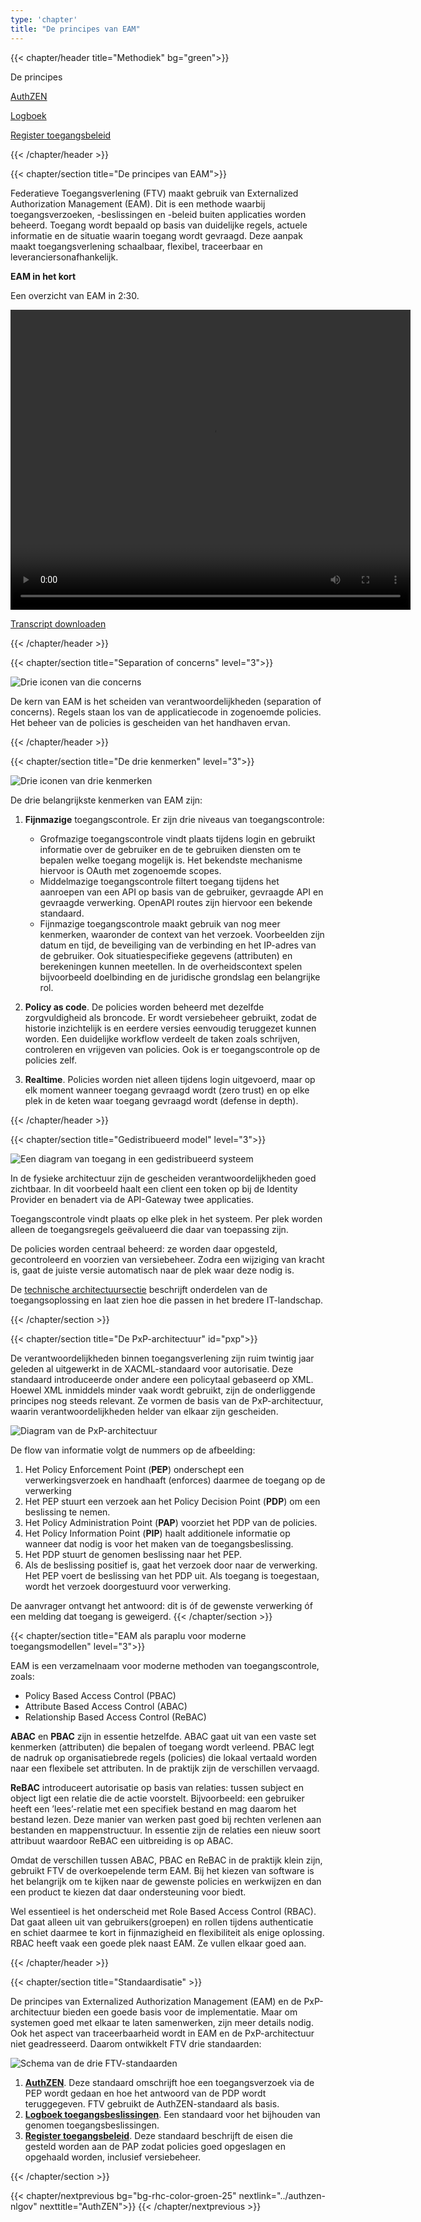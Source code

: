 ```yaml
---
type: 'chapter'
title: "De principes van EAM"
---
```


{{< chapter/header title="Methodiek" bg="green">}}

<div class="sub-navigation-wrapper">
<div class="sub-navigation-tab-selected utrecht-paragraph pt-1 sub-navigation-tab">
   <p>
      De principes
   </p>
</div>
<div class="utrecht-paragraph pt-1 sub-navigation-tab bg-rhc-color-groen-25">
   <p>
      <a href="../authzen-nlgov">AuthZEN</a>
   </p>
</div>
<div class="utrecht-paragraph pt-1 sub-navigation-tab bg-rhc-color-groen-25">
   <p>
      <a href="../logboek-toegangsbeslissingen">Logboek</a>
   </p>
</div> 
<div class="utrecht-paragraph pt-1 sub-navigation-tab bg-rhc-color-groen-25">
   <p>
      <a href="../register-toegangsbeleid">Register toegangsbeleid</a>
   </p>
</div> 
</div>

{{< /chapter/header >}}

{{< chapter/section title="De principes van EAM">}}

Federatieve Toegangsverlening (FTV) maakt gebruik van Externalized Authorization Management (EAM). Dit is een methode waarbij toegangsverzoeken, -beslissingen en -beleid buiten applicaties worden beheerd. Toegang wordt bepaald op basis van duidelijke regels, actuele informatie en de situatie waarin toegang wordt gevraagd. Deze aanpak maakt toegangsverlening schaalbaar, flexibel, traceerbaar en leveranciersonafhankelijk.

**EAM in het kort**

Een overzicht van EAM in 2:30.

<video width="640" height="480" controls>
  <source src="https://github.com/VNG-Realisatie/ftv/raw/refs/heads/main/content/methodiek/methodiek-slidecast.mp4" type="video/mp4">
</video>

<a href="methodiek-slidecast-transcript.txt" download>Transcript downloaden</a>

{{< /chapter/header >}}

{{< chapter/section title="Separation of concerns" level="3">}}

![Drie iconen van die concerns](../methodiek_soc.png)

De kern van EAM is het scheiden van verantwoordelijkheden (separation of concerns). Regels staan los van de applicatiecode in zogenoemde policies. Het beheer van de policies is gescheiden van het handhaven ervan.

{{< /chapter/header >}}

{{< chapter/section title="De drie kenmerken" level="3">}}

![Drie iconen van drie kenmerken](../methodiek-3-kenmerken.png)

De drie belangrijkste kenmerken van EAM zijn:

1. **Fijnmazige** toegangscontrole.
Er zijn drie niveaus van toegangscontrole:

     - Grofmazige toegangscontrole vindt plaats tijdens login en gebruikt informatie over de gebruiker en de te gebruiken diensten om te bepalen welke toegang mogelijk is.  Het bekendste mechanisme hiervoor is OAuth met zogenoemde scopes.
     - Middelmazige toegangscontrole filtert toegang tijdens het aanroepen van een API op basis van de gebruiker, gevraagde API en gevraagde verwerking. OpenAPI routes zijn hiervoor een bekende standaard.
     - Fijnmazige toegangscontrole maakt gebruik van nog meer kenmerken, waaronder de context van het verzoek. Voorbeelden zijn datum en tijd, de beveiliging van de verbinding en het IP-adres van de gebruiker. Ook situatiespecifieke gegevens (attributen) en berekeningen kunnen meetellen. In de overheidscontext spelen bijvoorbeeld doelbinding en de juridische grondslag een belangrijke rol.

3. **Policy as code**.
De policies worden beheerd met dezelfde zorgvuldigheid als broncode. Er wordt versiebeheer gebruikt, zodat de historie inzichtelijk is en eerdere versies eenvoudig teruggezet kunnen worden. Een duidelijke workflow verdeelt de taken zoals schrijven, controleren en vrijgeven van policies. Ook is er toegangscontrole op de policies zelf.

3. **Realtime**.
Policies worden niet alleen tijdens login uitgevoerd, maar op elk moment wanneer toegang gevraagd wordt (zero trust) en op elke plek in de keten waar toegang gevraagd wordt (defense in depth).

{{< /chapter/header >}}

{{< chapter/section title="Gedistribueerd model" level="3">}}

![Een diagram van toegang in een gedistribueerd systeem](../methodiek-gedistribueerd.png)

In de fysieke architectuur zijn de gescheiden verantwoordelijkheden goed zichtbaar. In dit voorbeeld haalt een client een token op bij de Identity Provider en benadert via de API-Gateway twee applicaties.

Toegangscontrole vindt plaats op elke plek in het systeem. Per plek worden alleen de toegangsregels geëvalueerd die daar van toepassing zijn.

De policies worden centraal beheerd: ze worden daar opgesteld, gecontroleerd en voorzien van versiebeheer. Zodra een wijziging van kracht is, gaat de juiste versie automatisch naar de plek waar deze nodig is.

De [technische architectuursectie](../architectuur) beschrijft onderdelen van de toegangsoplossing en laat zien hoe die passen in het bredere IT-landschap.

{{< /chapter/section >}}

{{< chapter/section title="De PxP-architectuur" id="pxp">}}

De verantwoordelijkheden binnen toegangsverlening zijn ruim twintig jaar geleden al uitgewerkt in de XACML-standaard voor autorisatie. Deze standaard introduceerde onder andere een policytaal gebaseerd op XML. Hoewel XML inmiddels minder vaak wordt gebruikt, zijn de onderliggende principes nog steeds relevant. Ze vormen de basis van de PxP-architectuur, waarin verantwoordelijkheden helder van elkaar zijn gescheiden.

![Diagram van de PxP-architectuur](/ftv/diagrams/methodiek-pxp.svg)

De flow van informatie volgt de nummers op de afbeelding:

1. Het Policy Enforcement Point (**PEP**) onderschept een verwerkingsverzoek en handhaaft (enforces) daarmee de toegang op de verwerking 
2. Het PEP stuurt een verzoek aan het Policy Decision Point (**PDP**) om een beslissing te nemen.
3. Het Policy Administration Point (**PAP**) voorziet het PDP van de policies.
4. Het Policy Information Point (**PIP**) haalt additionele informatie op wanneer dat nodig is voor het maken van de toegangsbeslissing.
5. Het PDP stuurt de genomen beslissing naar het PEP.
6. Als de beslissing positief is, gaat het verzoek door naar de verwerking. Het PEP voert de beslissing van het PDP uit. Als toegang is toegestaan, wordt het verzoek doorgestuurd voor verwerking.

De aanvrager ontvangt het antwoord: dit is óf de gewenste verwerking óf een melding dat toegang is geweigerd.
{{< /chapter/section >}}

{{< chapter/section title="EAM als paraplu voor moderne toegangsmodellen" level="3">}}

EAM is een verzamelnaam voor moderne methoden van toegangscontrole, zoals:
- Policy Based Access Control (PBAC)
- Attribute Based Access Control (ABAC)
- Relationship Based Access Control (ReBAC)

**ABAC** en **PBAC** zijn in essentie hetzelfde. ABAC gaat uit van een vaste set kenmerken (attributen) die bepalen of toegang wordt verleend. PBAC legt de nadruk op organisatiebrede regels (policies) die lokaal vertaald worden naar een flexibele set attributen. In de praktijk zijn de verschillen vervaagd.

**ReBAC** introduceert autorisatie op basis van relaties: tussen subject en object ligt een relatie die de actie voorstelt. Bijvoorbeeld: een gebruiker heeft een ’lees’-relatie met een specifiek bestand en mag daarom het bestand lezen. Deze manier van werken past goed bij rechten verlenen aan bestanden en mappenstructuur. In essentie zijn de relaties een nieuw soort attribuut waardoor ReBAC een uitbreiding is op ABAC.

Omdat de verschillen tussen ABAC, PBAC en ReBAC in de praktijk klein zijn, gebruikt FTV de overkoepelende term EAM. Bij het kiezen van software is het belangrijk om te kijken naar de gewenste policies en werkwijzen en dan een product te kiezen dat daar ondersteuning voor biedt.

Wel essentieel is het onderscheid met Role Based Access Control (RBAC). Dat gaat alleen uit van gebruikers(groepen) en rollen tijdens authenticatie en schiet daarmee te kort in fijnmazigheid en flexibiliteit als enige oplossing. RBAC heeft vaak een goede plek naast EAM. Ze vullen elkaar goed aan.

{{< /chapter/header >}}

{{< chapter/section title="Standaardisatie" >}}

De principes van Externalized Authorization Management (EAM) en de PxP-architectuur bieden een goede basis voor de implementatie. Maar om systemen goed met elkaar te laten samenwerken, zijn meer details nodig. Ook het aspect van traceerbaarheid wordt in EAM en de PxP-architectuur niet geadresseerd. Daarom ontwikkelt FTV drie standaarden:

![Schema van de drie FTV-standaarden](/ftv/diagrams/methodiek-pxp-standaardisatie.svg)

1. **[AuthZEN](../authzen-nlgov)**. Deze standaard omschrijft hoe een toegangsverzoek via de PEP wordt gedaan en hoe het antwoord van de PDP wordt teruggegeven. FTV gebruikt de AuthZEN-standaard als basis.
2. **[Logboek toegangsbeslissingen](../logboek-toegangsbeslissingen)**. Een standaard voor het bijhouden van genomen toegangsbeslissingen.
3. **[Register toegangsbeleid](../register-toegangsbeleid)**. Deze standaard beschrijft de eisen die gesteld worden aan de PAP zodat policies goed opgeslagen en opgehaald worden, inclusief versiebeheer.

{{< /chapter/section >}}

{{< chapter/nextprevious  bg="bg-rhc-color-groen-25" nextlink="../authzen-nlgov" nexttitle="AuthZEN">}}
{{< /chapter/nextprevious >}}

